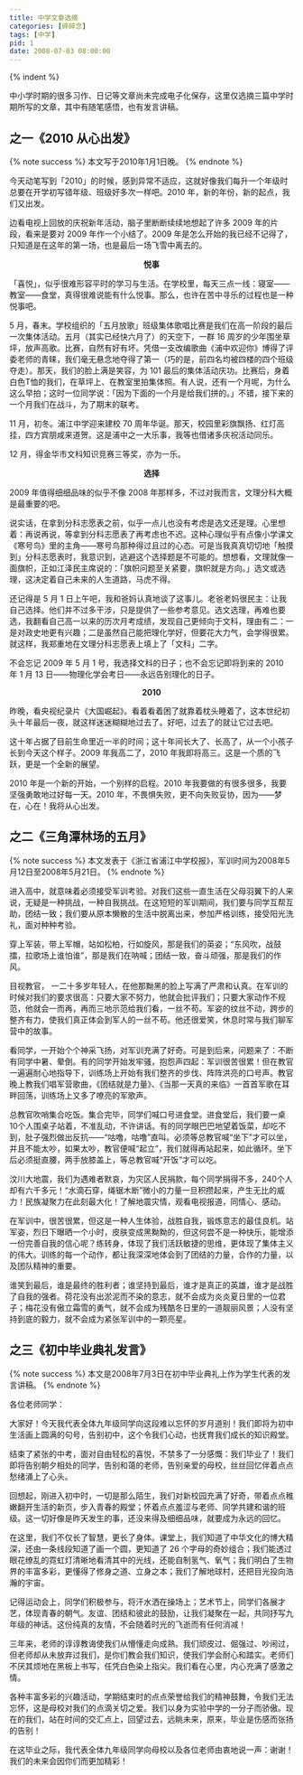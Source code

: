 ```yaml
---
title: 中学文章选摘
categories: [碎碎念]
tags: [中学]
pid: 1
date: 2008-07-03 08:00:00
---
```


<!-- 首行空两格 -->{% indent %} 

中小学时期的很多习作、日记等文章尚未完成电子化保存，这里仅选摘三篇中学时期所写的文章，其中有随笔感悟，也有发言讲稿。
<!--more-->

## 之一《2010 从心出发》

{% note success %}
本文写于2010年1月1日晚。
{% endnote %}

今天动笔写到「2010」的时候，感到异常不适应，这就好像我们每升一个年级时总要在开学初写错年级、班级好多次一样吧。2010 年，新的年份，新的起点，我们又出发。

边看电视上回放的庆祝新年活动，脑子里断断续续地想起了许多 2009 年的片段，看来是要对 2009 年作一个小结了。2009 年是怎么开始的我已经不记得了，只知道是在这年的第一场，也是最后一场飞雪中离去的。<!-- more -->

**<center>悦事</center>**

「喜悦」，似乎很难形容平时的学习与生活。在学校里，每天三点一线：寝室——教室——食堂，真得很难说能有什么悦事。那么，也许在苦中寻乐的过程也是一种悦事吧。

5 月，春末。学校组织的「五月放歌」班级集体歌唱比赛是我们在高一阶段的最后一次集体活动。五月（其实已经快六月了）的天空下，一群 16 周岁的少年围坐草坪，放声高歌。比赛，自然有好有坏。凭借一支改编歌曲《浦中欢迎你》博得了评委老师的青睐，我们毫无悬念地夺得了第一（巧的是，前四名均被四楼的四个班级夺走）。那天，我们的脸上满是笑容，为 101 最后的集体活动庆功。比赛后，身着白色T恤的我们，在草坪上、在教室里拍集体照。有人说，还有一个月呢，为什么这么早拍；这时一位同学说：「因为下面的一个月是给我们拼的。」不错，接下来的一个月我们在战斗，为了期末的联考。

11 月，初冬。浦江中学迎来建校 70 周年华诞。那天，校园里彩旗飘扬、红灯高挂，四方宾朋咸来道贺。这是浦中之一大乐事，我等也借诸多庆祝活动同乐。

12 月，得金华市文科知识竞赛三等奖，亦为一乐。

**<center>选择</center>**

2009 年值得细细品味的似乎不像 2008 年那样多，不过对我而言，文理分科大概是最重要的吧。

说实话，在拿到分科志愿表之前，似乎一点儿也没有考虑是选文还是理。心里想着：再说再说，等拿到分科志愿表了再考虑也不迟。这种心理似乎有点像小学课文《寒号鸟》里的主角——寒号鸟那种得过且过的心态。可是当我真真切切地「触摸到」分科志愿表时，我意识到，逃避这个选择题是不可能的。想想看，文理就像一面旗帜，正如江泽民主席说的：「旗帜问题至关紧要，旗帜就是方向。」选文或选理，这决定着自己未来的人生道路，马虎不得。

还记得是 5 月 1 日上午吧，我和爸妈认真地谈了这事儿。老爸老妈很民主：让我自己选择。他们并不过多干涉，只是提供了一些参考意见。选文选理，再难也要选，我翻看自己高一以来的历次月考成绩，发现自己更倾向于文科，理由有二：一是对政史地更有兴趣；二是虽然自己能把理化学好，但要花大力气，会学得很累。就这样，我郑重地在文理分科志愿表上填上了「文科」二字。

不会忘记 2009 年 5 月 1 号，我选择文科的日子；也不会忘记即将到来的 2010 年 1 月 13 日——物理化学会考日——永远告别理化的日子。

**<center>2010</center>**

昨晚，看央视纪录片《大国崛起》。看着看着困了就靠着枕头睡着了，这本世纪初头十年最后一夜，就这样迷迷糊糊地过去了。好吧，过去了的就让它过去吧。

这十年占据了目前生命里近一半的时间；这十年间长大了、长高了，从一个小孩子长到今天这个样子。2009 年我高二了，2010 年我即将高三。这是一个质的飞跃，更是一个全新的展望。

2010 年是一个新的开始，一个别样的启程。2010 年我要做的有很多很多，我要坚强勇敢地过好每一天。2010 年，不畏惧失败，更不向失败妥协，因为——梦在，心在！我将从心出发。

## 之二《三角潭林场的五月》

{% note success %}
本文发表于《浙江省浦江中学校报》，军训时间为2008年5月12日至2008年5月21日。
{% endnote %}

进入高中，就意味着必须接受军训考验。对我们这些一直生活在父母羽翼下的人来说，无疑是一种挑战，一种自我挑战。在这短短的军训期间，我们要与同学互帮互助，团结一致；我们要从原本懒散的生活中脱离出来，参加严格训练，接受阳光洗礼，面对种种考验。

穿上军装，带上军帽，站如松柏，行如旋风，那是我们的英姿；“东风吹，战鼓擂，拉歌场上谁怕谁”，那是我们在呐喊；团结一致，奋斗顽强，那是我们的作风。

目视教官， 一二十多岁年轻人，在他那黝黑的脸上写满了严肃和认真。在军训的时候对我们的要求很高：只要大家不努力，他就会批评我们；只要大家动作不规范，他就会一而再，再而三地示范给我们看，一丝不苟。军姿的纹丝不动，跨步的整齐有力，使我们真正体会到军人的一丝不苟。他还很爱笑，休息时常与我们聊军营中的故事。

看同学，一开始个个神采飞扬，对军训充满了好奇。可是到后来，问题来了：不断有同学中暑、晕倒。有的同学开始发牢骚，抱怨声四起：军训很苦很累！但在教官一遍遍耐心地指导下，训练场上开始有我们整齐的步伐、阵阵洪亮的口号声。教官晚上教我们唱军营歌曲，《团结就是力量》、《当那一天真的来临》一首首军歌在耳畔回荡，训练场上又多了嘹亮的军歌声。

总教官吹哨集合吃饭。集合完毕，同学们喊口号进食堂。进食堂后，我们要一桌10个人围桌子站着，不准乱动，不许讲话。有的同学眼巴巴地望着饭菜，却吃不到，肚子强烈做出反抗——“咕噜，咕噜”直叫。必须等总教官喊“坐下”才可以坐，并且不能太吵，如果太吵，教官便喊“起立”，我们就得再站起来，如此循环。坐下后必须挺直腰，两手放膝盖上，等总教官喊“开饭”才可以吃。

汶川大地震，我们为遇难者默哀，为灾区人民捐款，每个同学捐得不多，240个人却有六千多元！“水滴石穿，绳锯木断”微小的力量一旦积攒起来，产生无比的威力！民族凝聚力在此刻最大化！了解地震灾情，观看电视报道，同情心、感动。

在军训中，很苦很累，但这是一种人生体验，战胜自我，锻炼意志的最佳良机。站军姿，烈日下曝晒一个小时，皮肤变成黑黝黝的，但这何尝不是一种快乐，能增添一份完善自我的信心呢？练转身，体现了我们活跃敏捷的思维，更体现了集体主义的伟大。训练的每一个动作，都让我深深地体会到了团结的力量，合作的力量，以及团队精神的重要。

谁笑到最后，谁是最终的胜利者；谁坚持到最后，谁才是真正的英雄，谁才是战胜了自我的强者。荷花没有出淤泥而不染的意志，就不会成为炎炎夏日里的一位君子；梅花没有傲立霜雪的勇气，就不会成为残酷冬日里的一道靓丽风景；人没有坚持到底的毅力，就不会成为紧张军训中的一颗亮星。

## 之三《初中毕业典礼发言》

{% note success %}
本文是2008年7月3日在初中毕业典礼上作为学生代表的发言讲稿。
{% endnote %}

<p style="text-indent:0">
各位老师同学：
</p>

大家好！今天我代表全体九年级同学向这段难以忘怀的岁月道别！我们即将为初中生活画上圆满的句号，告别初中，这个令我们心动，也抚育我们成长的知识殿堂。

结束了紧张的中考，面对自由轻松的喜悦，不禁多了一分感慨：我们毕业了！我们即将告别朝夕相处的同学，告别和蔼的老师，告别亲爱的母校，丝丝回忆伴着点点愁绪涌上了心头。

回想起，刚进入初中时，一切是那么陌生，我们对新校园充满了好奇，带着点点稚嫩翻开生活的新页，步入青春的殿堂；怀着点点羞涩与老师、同学共建和谐的班级。这一切好像是昨天发生的事，还没来得及细细品味，就要成为永远的回忆。
<!-- more -->

在这里，我们不仅长了智慧，更长了身体。课堂上，我们知道了中华文化的博大精深，还由一条线段知道了画一个圆，更知道了 26 个字母的奇妙组合；我们能透过眼花缭乱的霓虹灯清晰地看清其中的光线，还能自制氢气、氧气；我们明白了生物界的丰富多彩，更懂得了修身之道、立身之本；我们了解地球村，还把目光投向浩瀚的宇宙。

记得运动会上，同学们积极参与，将汗水洒在操场上；艺术节上，同学们各展才艺，体现青春的朝气。友谊、团结和彼此的鼓励，让我们凝聚在一起，共同抒写九年级的神话。这份纯真的友情，不会随着时光的飞逝而有任何消减！

三年来，老师的谆谆教诲使我们从懵懂走向成熟。我们顽皮过、倔强过、吵闹过，但老师却从未放弃过我们，是你们教会我们知识，使我们学会耐心和踏实。老师们不厌其烦地在黑板上书写，任凭白色染上指尖。我们看在心里，内心充满了感激之情。

各种丰富多彩的兴趣活动，学期结束时的点点荣誉给我们的精神鼓舞，令我们无法忘怀，这是母校对我们的点滴关切之爱。我们以身为实验中学的一分子而骄傲。现在的我们，站在时间的交汇点上，回望过去，远眺未来，原来，毕业是伤感而张扬的告别！

在这毕业之际，我代表全体九年级同学向母校以及各位老师由衷地说一声：谢谢！我们的未来会因你们而更加精彩！